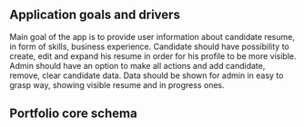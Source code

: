 ## Application goals and drivers

Main goal of the app is to provide user information about candidate resume, in form of skills, business experience. Candidate should have possibility to create, edit and expand his resume in order for his profile to be more visible. Admin should have an option to make all actions and add candidate, remove, clear candidate data. Data should be shown for admin in easy to grasp way, showing visible resume and in progress ones.
## Portfolio core schema


